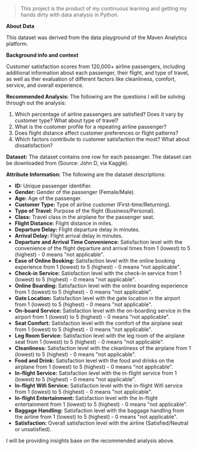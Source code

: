 > This project is the product of my continuous learning and getting my hands dirty with data analysis in Python.

**About Data**

This dataset was derived from the data playground of the Maven Analytics platform.

**Background info and context**

Customer satisfaction scores from 120,000+ airline passengers, including additional information about each passenger, their flight, and type of travel, as well as ther evaluation of different factors like cleanliness, comfort, service, and overall experience.

**Recommended Analysis:** The following are the questions I will be solving through out the analysis:
1. Which percentage of airline passengers are satisfied? Does it vary by customer type? What about type of travel?
2. What is the customer profile for a repeating airline passenger?
3. Does flight distance affect customer preferences or flight patterns?
4. Which factors contribute to customer satisfaction the most? What about dissatisfaction?

**Dataset:** The dataset contains one row for each passanger. The dataset can be downloaded from (Source: John D, via Kaggle).

**Attribute Information:** The following are the dataset descriptions:
- **ID:** Unique passenger identifier.
- **Gender:** Gender of the passenger (Female/Male).
- **Age:** Age of the passenger.
- **Customer Type:** Type of airline customer (First-time/Returning).
- **Type of Travel:** Purpose of the flight (Business/Personal).
- **Class:** Travel class in the airplane for the passenger seat.
- **Flight Distance:** Flight distance in miles.
- **Departure Delay:** Flight departure delay in minutes.
- **Arrival Delay:** Flight arrival delay in minutes.
- **Departure and Arrival Time Convenience:** Satisfaction level with the convenience of the flight departure and arrival times from 1 (lowest) to 5 (highest) - 0 means "not applicable".
- **Ease of Online Booking:** Satisfaction level with the online booking experience from 1 (lowest) to 5 (highest) - 0 means "not applicable".
- **Check-in Service:** Satisfaction level with the check-in service from 1 (lowest) to 5 (highest) - 0 means "not applicable".
- **Online Boarding:** Satisfaction level with the online boarding experience from 1 (lowest) to 5 (highest) - 0 means "not applicable".
- **Gate Location:** Satisfaction level with the gate location in the airport from 1 (lowest) to 5 (highest) - 0 means "not applicable".
- **On-board Service:** Satisfaction level with the on-boarding service in the airport from 1 (lowest) to 5 (highest) - 0 means "not applicable".
- **Seat Comfort:** Satisfaction level with the comfort of the airplane seat from 1 (lowest) to 5 (highest) - 0 means "not applicable".
- **Leg Room Service:** Satisfaction level with the leg room of the airplane seat from 1 (lowest) to 5 (highest) - 0 means "not applicable".
- **Cleanliness:** Satisfaction level with the cleanliness of the airplane from 1 (lowest) to 5 (highest) - 0 means "not applicable".
- **Food and Drink:** Satisfaction level with the food and drinks on the airplane from 1 (lowest) to 5 (highest) - 0 means "not applicable".
- **In-flight Service:** Satisfaction level with the in-flight service from 1 (lowest) to 5 (highest) - 0 means "not applicable".
- **In-flight Wifi Service:** Satisfaction level with the in-flight Wifi service from 1 (lowest) to 5 (highest) - 0 means "not applicable".
- **In-flight Entertainment:** Satisfaction level with the in-flight entertainment from 1 (lowest) to 5 (highest) - 0 means "not applicable".
- **Baggage Handling:** Satisfaction level with the baggage handling from the airline from 1 (lowest) to 5 (highest) - 0 means "not applicable".
- **Satisfaction:** Overall satisfaction level with the airline (Satisfied/Neutral or unsatisfied).

I will be providing insights base on the recommended analysis above.
